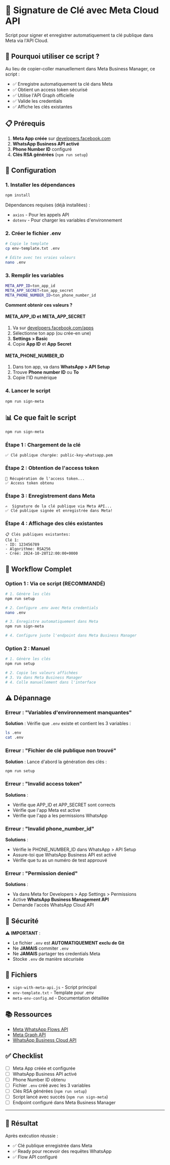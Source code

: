 # 🔐 Signature de Clé avec Meta Cloud API

Script pour signer et enregistrer automatiquement ta clé publique dans Meta via l'API Cloud.

## 🎯 Pourquoi utiliser ce script ?

Au lieu de copier-coller manuellement dans Meta Business Manager, ce script :
- ✅ Enregistre automatiquement ta clé dans Meta
- ✅ Obtient un access token sécurisé
- ✅ Utilise l'API Graph officielle
- ✅ Valide les credentials
- ✅ Affiche les clés existantes

## 📋 Prérequis

1. **Meta App créée** sur [developers.facebook.com](https://developers.facebook.com/apps/)
2. **WhatsApp Business API activé**
3. **Phone Number ID** configuré
4. **Clés RSA générées** (`npm run setup`)

## 🚀 Configuration

### 1. Installer les dépendances

```bash
npm install
```

Dépendances requises (déjà installées) :
- `axios` - Pour les appels API
- `dotenv` - Pour charger les variables d'environnement

### 2. Créer le fichier .env

```bash
# Copie le template
cp env-template.txt .env

# Édite avec tes vraies valeurs
nano .env
```

### 3. Remplir les variables

```bash
META_APP_ID=ton_app_id
META_APP_SECRET=ton_app_secret
META_PHONE_NUMBER_ID=ton_phone_number_id
```

**Comment obtenir ces valeurs ?**

#### META_APP_ID et META_APP_SECRET
1. Va sur [developers.facebook.com/apps](https://developers.facebook.com/apps/)
2. Sélectionne ton app (ou crée-en une)
3. **Settings > Basic**
4. Copie **App ID** et **App Secret**

#### META_PHONE_NUMBER_ID
1. Dans ton app, va dans **WhatsApp > API Setup**
2. Trouve **Phone number ID** ou **To**
3. Copie l'ID numérique

### 4. Lancer le script

```bash
npm run sign-meta
```

## 📊 Ce que fait le script

```bash
npm run sign-meta
```

### Étape 1 : Chargement de la clé
```
✅ Clé publique chargée: public-key-whatsapp.pem
```

### Étape 2 : Obtention de l'access token
```
🔑 Récupération de l'access token...
✅ Access token obtenu
```

### Étape 3 : Enregistrement dans Meta
```
✍️  Signature de la clé publique via Meta API...
✅ Clé publique signée et enregistrée dans Meta!
```

### Étape 4 : Affichage des clés existantes
```
📋 Clés publiques existantes:
Clé 1:
- ID: 123456789
- Algorithme: RSA256
- Créé: 2024-10-28T12:00:00+0000
```

## 🔄 Workflow Complet

### Option 1 : Via ce script (RECOMMANDÉ)

```bash
# 1. Génère les clés
npm run setup

# 2. Configure .env avec Meta credentials
nano .env

# 3. Enregistre automatiquement dans Meta
npm run sign-meta

# 4. Configure juste l'endpoint dans Meta Business Manager
```

### Option 2 : Manuel

```bash
# 1. Génère les clés
npm run setup

# 2. Copie les valeurs affichées
# 3. Va dans Meta Business Manager
# 4. Colle manuellement dans l'interface
```

## ⚠️ Dépannage

### Erreur : "Variables d'environnement manquantes"

**Solution** : Vérifie que `.env` existe et contient les 3 variables :
```bash
ls .env
cat .env
```

### Erreur : "Fichier de clé publique non trouvé"

**Solution** : Lance d'abord la génération des clés :
```bash
npm run setup
```

### Erreur : "Invalid access token"

**Solutions** :
- Vérifie que APP_ID et APP_SECRET sont corrects
- Vérifie que l'app Meta est active
- Vérifie que l'app a les permissions WhatsApp

### Erreur : "Invalid phone_number_id"

**Solutions** :
- Vérifie le PHONE_NUMBER_ID dans WhatsApp > API Setup
- Assure-toi que WhatsApp Business API est activé
- Vérifie que tu as un numéro de test approuvé

### Erreur : "Permission denied"

**Solutions** :
- Va dans Meta for Developers > App Settings > Permissions
- Active **WhatsApp Business Management API**
- Demande l'accès WhatsApp Cloud API

## 🔐 Sécurité

⚠️ **IMPORTANT** :
- Le fichier `.env` est **AUTOMATIQUEMENT exclu de Git**
- Ne **JAMAIS** commiter `.env`
- Ne **JAMAIS** partager tes credentials Meta
- Stocke `.env` de manière sécurisée

## 📁 Fichiers

- `sign-with-meta-api.js` - Script principal
- `env-template.txt` - Template pour .env
- `meta-env-config.md` - Documentation détaillée

## 📚 Ressources

- [Meta WhatsApp Flows API](https://developers.facebook.com/docs/whatsapp/flows-api)
- [Meta Graph API](https://developers.facebook.com/docs/graph-api)
- [WhatsApp Business Cloud API](https://developers.facebook.com/docs/whatsapp/cloud-api)

## ✅ Checklist

- [ ] Meta App créée et configurée
- [ ] WhatsApp Business API activé
- [ ] Phone Number ID obtenu
- [ ] Fichier `.env` créé avec les 3 variables
- [ ] Clés RSA générées (`npm run setup`)
- [ ] Script lancé avec succès (`npm run sign-meta`)
- [ ] Endpoint configuré dans Meta Business Manager

---

## 🎉 Résultat

Après exécution réussie :
- ✅ Clé publique enregistrée dans Meta
- ✅ Ready pour recevoir des requêtes WhatsApp
- ✅ Flow API configuré


